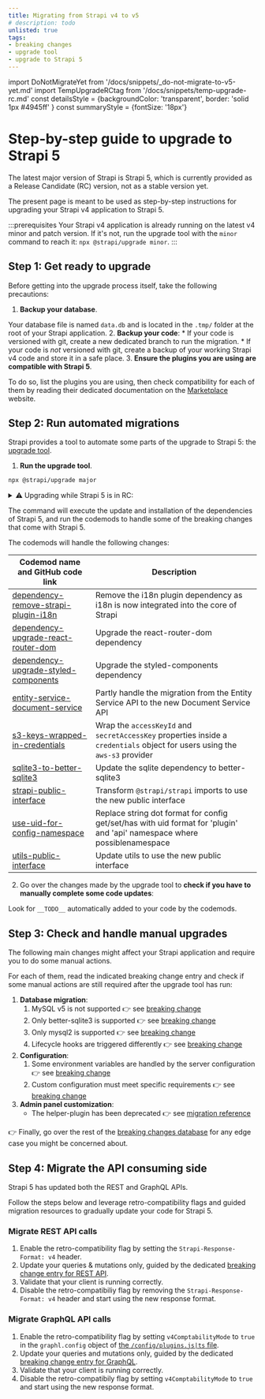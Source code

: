 ```yaml
---
title: Migrating from Strapi v4 to v5
# description: todo
unlisted: true
tags:
- breaking changes
- upgrade tool
- upgrade to Strapi 5
---
```


import DoNotMigrateYet from '/docs/snippets/_do-not-migrate-to-v5-yet.md'
import TempUpgradeRCtag from '/docs/snippets/temp-upgrade-rc.md'
const detailsStyle = {backgroundColor: 'transparent', border: 'solid 1px #4945ff' }
const summaryStyle = {fontSize: '18px'}

# Step-by-step guide to upgrade to Strapi 5

The latest major version of Strapi is Strapi 5, which is currently provided as a Release Candidate (RC) version, not as a stable version yet.

<DoNotMigrateYet />

The present page is meant to be used as step-by-step instructions for upgrading your Strapi v4 application to Strapi 5.

:::prerequisites
Your Strapi v4 application is already running on the latest v4 minor and patch version. If it's not, run the upgrade tool with the `minor` command to reach it: `npx @strapi/upgrade minor`.
:::

## Step 1: Get ready to upgrade

Before getting into the upgrade process itself, take the following precautions:

1. **Backup your database**.

  Your database file is named `data.db` and is located in the `.tmp/` folder at the root of your Strapi application.
2. **Backup your code**:
    * If your code is versioned with git, create a new dedicated branch to run the migration.
    * If your code is _not_ versioned with git, create a backup of your working Strapi v4 code and store it in a safe place.
3. **Ensure the plugins you are using are compatible with Strapi 5**.

  To do so, list the plugins you are using, then check compatibility for each of them by reading their dedicated documentation on the [Marketplace](https://market.strapi.io/plugins) website.
  <!-- TODO: once we have a direct link to Strapi 5-compatible plugins, use it here and update instructions -->

## Step 2: Run automated migrations

Strapi provides a tool to automate some parts of the upgrade to Strapi 5: the [upgrade tool](/dev-docs/upgrade-tool).

1. **Run the upgrade tool**.  

  ```sh
  npx @strapi/upgrade major
  ```

  <details>
  <summary>⚠️ Upgrading while Strapi 5 is in RC:</summary>
  <p><strong>Warning</strong>: It is not recommended to migrate a production-level project to Strapi 5 before the release of the stable version. Migrate to Strapi 5 release candidate (RC) at your own risk.</p>

  As long as Strapi 5 is available as a RC, the proper command to upgrade is different and depends on the RC version you want to reach. For instance, to reach Strapi 5.0.0-rc.6, the command is:

  ```sh
  npx @strapi/upgrade@rc to 5.0.0-rc.6 -c 5.0.0
  ```

  </details>

  The command will execute the update and installation of the dependencies of Strapi 5, and run the codemods to handle some of the breaking changes that come with Strapi 5.

  The codemods will handle the following changes:

  | Codemod name and GitHub code link | Description |
  |-----------------------------------|-------------|
  | [dependency-remove-strapi-plugin-i18n](https://github.com/strapi/strapi/blob/v5/main/packages/utils/upgrade/resources/codemods/5.0.0/dependency-remove-strapi-plugin-i18n.json.ts) | Remove the i18n plugin dependency as i18n is now integrated into the core of Strapi                               |
  | [dependency-upgrade-react-router-dom](https://github.com/strapi/strapi/blob/v5/main/packages/utils/upgrade/resources/codemods/5.0.0/dependency-upgrade-react-router-dom.json.ts)  | Upgrade the react-router-dom dependency                                                                            |
  | [dependency-upgrade-styled-components](https://github.com/strapi/strapi/blob/v5/main/packages/utils/upgrade/resources/codemods/5.0.0/dependency-upgrade-styled-components.json.ts)  | Upgrade the styled-components dependency                                                                           |
  | [entity-service-document-service](https://github.com/strapi/strapi/blob/v5/main/packages/utils/upgrade/resources/codemods/5.0.0/entity-service-document-service.code.ts)            | Partly handle the migration from the Entity Service API to the new Document Service API                            |
  | [s3-keys-wrapped-in-credentials](https://github.com/strapi/strapi/blob/v5/main/packages/utils/upgrade/resources/codemods/5.0.0/s3-keys-wrapped-in-credentials.code.ts)            | Wrap the `accessKeyId` and `secretAccessKey` properties inside a `credentials` object for users using the `aws-s3` provider |
  | [sqlite3-to-better-sqlite3](https://github.com/strapi/strapi/blob/v5/main/packages/utils/upgrade/resources/codemods/5.0.0/sqlite3-to-better-sqlite3.json.ts)                      | Update the sqlite dependency to better-sqlite3                                                                     |
  | [strapi-public-interface](https://github.com/strapi/strapi/blob/v5/main/packages/utils/upgrade/resources/codemods/5.0.0/strapi-public-interface.code.ts)                          | Transform `@strapi/strapi` imports to use the new public interface                                                 |
  | [use-uid-for-config-namespace](https://github.com/strapi/strapi/blob/v5/main/packages/utils/upgrade/resources/codemods/5.0.0/use-uid-for-config-namespace.code.ts)                | Replace string dot format for config get/set/has with uid format for 'plugin' and 'api' namespace where possiblenamespace                                                                                       |
  | [utils-public-interface](https://github.com/strapi/strapi/blob/v5/main/packages/utils/upgrade/resources/codemods/5.0.0/utils-public-interface.code.ts)                            | Update utils to use the new public interface                                                                       |

2. Go over the changes made by the upgrade tool to **check if you have to manually complete some code updates**:

  Look for `__TODO__` automatically added to your code by the codemods.

## Step 3: Check and handle manual upgrades

The following main changes might affect your Strapi application and require you to do some manual actions.

For each of them, read the indicated breaking change entry and check if some manual actions are still required after the upgrade tool has run:

1. **Database migration**:
    1. MySQL v5 is not supported 👉 see [breaking change](/dev-docs/migration/v4-to-v5/breaking-changes/mysql5-unsupported)
    2. Only better-sqlite3 is supported 👉 see [breaking change](/dev-docs/migration/v4-to-v5/breaking-changes/only-better-sqlite3-for-sqlite)
    3. Only mysql2 is supported 👉 see [breaking change](/dev-docs/migration/v4-to-v5/breaking-changes/only-mysql2-package-for-mysql)
    4. Lifecycle hooks are triggered differently 👉 see [breaking change](/dev-docs/migration/v4-to-v5/breaking-changes/lifecycle-hooks-document-service)
2. **Configuration**:
    1. Some environment variables are handled by the server configuration 👉 see [breaking change](/dev-docs/migration/v4-to-v5/breaking-changes/removed-support-for-some-env-options)
    2. Custom configuration must meet specific requirements 👉 see [breaking change](/dev-docs/migration/v4-to-v5/breaking-changes/strict-requirements-config-files)
3. **Admin panel customization**:
    * The helper-plugin has been deprecated 👉 see [migration reference](/dev-docs/migration/v4-to-v5/additional-resources/helper-plugin)

👉 Finally, go over the rest of the [breaking changes database](/dev-docs/migration/v4-to-v5/breaking-changes) for any edge case you might be concerned about.

## Step 4: Migrate the API consuming side

Strapi 5 has updated both the REST and GraphQL APIs.

Follow the steps below and leverage retro-compatibility flags and guided migration resources to gradually update your code for Strapi 5.

### Migrate REST API calls

1. Enable the retro-compatibility flag by setting the `Strapi-Response-Format: v4` header.
2. Update your queries & mutations only, guided by the dedicated [breaking change entry for REST API](/dev-docs/migration/v4-to-v5/breaking-changes/new-response-format).
3. Validate that your client is running correctly.
4. Disable the retro-compatibiliy flag by removing the `Strapi-Response-Format: v4` header and start using the new response format.

### Migrate GraphQL API calls

1. Enable the retro-compatibility flag by setting `v4ComptabilityMode` to `true` in the `graphl.config` object of [the `/config/plugins.js|ts` file](/dev-docs/configurations/plugins#graphql).
2. Update your queries and mutations only, guided by the dedicated [breaking change entry for GraphQL](/dev-docs/migration/v4-to-v5/breaking-changes/graphql-api-updated).
3. Validate that your client is running correctly.
4. Disable the retro-compatibily flag by setting `v4ComptabilityMode` to `true` and start using the new response format.

